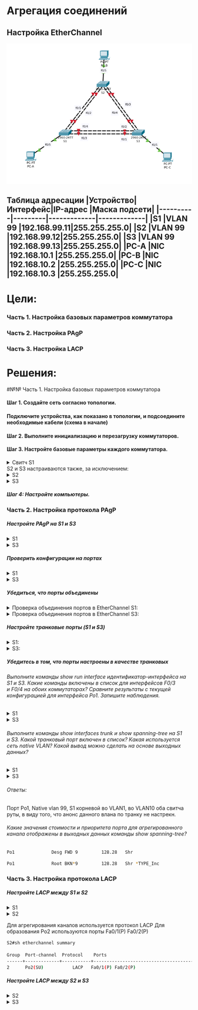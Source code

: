 # Агрегация соединений
## Настройка EtherChannel

![](schema.png)

Таблица адресации
|Устройство|Интерфейс|IP-адрес	   |Маска подсети|
|----------|---------|-------------|-------------|
|S1		   |VLAN 99	 |192.168.99.11|255.255.255.0|
|S2		   |VLAN 99	 |192.168.99.12|255.255.255.0|
|S3		   |VLAN 99	 |192.168.99.13|255.255.255.0|
|PC-A  	   |NIC	     |192.168.10.1 |255.255.255.0|
|PC-B	   |NIC		 |192.168.10.2 |255.255.255.0|
|PC-C	   |NIC	     |192.168.10.3 |255.255.255.0|
--------------------------------------------------

#	Цели:

### Часть 1. Настройка базовых параметров коммутатора
### Часть 2. Настройка PAgP
### Часть 3. Настройка LACP

# Решения:

#№№ Часть 1. Настройка базовых параметров коммутатора
#### Шаг 1. Создайте сеть согласно топологии.
#### Подключите устройства, как показано в топологии, и подсоедините необходимые кабели (схема в начале)
#### Шаг 2. Выполните инициализацию и перезагрузку коммутаторов.
#### Шаг 3. Настройте базовые параметры каждого коммутатора.

<details>
 <summary>Свитч S1</summary>

``` bash
Switch#conf t
Switch(config)#no ip domain-lookup 
Switch(config)#hostname S1
S1(config)#service password-encryption
S1(config)#enable secret class
S1(config)#line console 0
S1(config-line)#password cisco
S1(config-line)#login
S1(config-line)#exec-timeout 5 0
S1(config-line)#logging synchronous
S1(config-line)#exit
S1(config)#line vty 0 4
S1(config-line)#password cisco
S1(config-line)#login
S1(config-line)#exec-timeout 5 0
S1(config-line)#logging synchronous
S1(config-line)#exit
S1(config)#int range f0/1-4,f0/6-24
S1(config-if-range)#shut
S1(config)#no logging console
S1(config)#vtp mode transparent
S1(config)#vlan 99
S1(config-vlan)#name Management
S1(config-vlan)#vlan 10
S1(config-vlan)#name Staff
S1(config-vlan)#exit
S1(config)#int f0/5
S1(config-if)#switchport mode access
S1(config-if)#switchport access vlan 10
S1(config-if)#exit
S1(config)#int vlan 99
S1(config-if)#ip address 192.168.99.11 255.255.255.0
S1(config-if)#exit
S1(config)#exit
S1#copy running-config startup-config
```

</details>
S2 и S3 настраиваются также, за исключением:

<details>
 <summary>S2</summary>

``` bash
Switch(config)#hostname S2
S1(config-if)#ip address 192.168.99.12 255.255.255.0
```
</details>
<details>
 <summary>S3</summary>

``` bash
Switch(config)#hostname S3
S1(config-if)#ip address 192.168.99.13 255.255.255.0
```
</details>

##### Шаг 4: Настройте компьютеры.

### Часть 2. Настройка протокола PAgP
##### Настройте PAgP на S1 и S3

<details>
 <summary>S1</summary>

``` bash
S1#conf t
S1(config)#interface range f0/3-4
S1(config-if-range)#channel-group 1 mode desirable
Creating a port-channel interface Port-channel 1

S1(config-if-range)#no shutdown
```
</details>

<details>
 <summary>S3</summary>

``` bash
S1#conf t
S1(config)#interface range f0/3-4
S1(config-if-range)#channel-group 1 mode auto
Creating a port-channel interface Port-channel 1

S1(config-if-range)#no shutdown
```
</details>

##### Проверить конфигурации на портах

<details>
 <summary>S1</summary>

``` bash
S1#sh run interface f0/3

interface Ethernet0/3
 channel-group 1 mode desirable
end
```

``` bash
S1#sh run interface f0/4

interface Ethernet0/4
 channel-group 1 mode desirable
end
```

``` bash
S1#sh int f0/3 switchport
Administrative Mode: dynamic auto
Operational Mode: static access (member of bundle Po1)
```

``` bash
S1#sh int f0/4 switchport
Administrative Mode: dynamic auto
Operational Mode: static access (member of bundle Po1)

```
</details>

<details>
 <summary>S3</summary>

``` bash
S3#sh run interface f0/3
interface Ethernet0/1
 channel-group 1 mode auto
```

``` bash
S3#sh run interface f0/4
interface Ethernet0/2
 channel-group 1 mode auto
```

``` bash
S3#sh int f0/3 switch
Administrative Mode: dynamic auto
Operational Mode: static access (member of bundle Po1)
```

``` bash
S3#sh int f0/4 switch
Administrative Mode: dynamic auto
Operational Mode: static access (member of bundle Po1)
```
</details>

##### Убедиться, что порты объединены
<details>
 <summary>Проверка объединения портов в EtherChannel S1:</summary>

``` bash
S1#show etherchannel summary

Group  Port-channel  Protocol    Ports
------+-------------+-----------+----------------------------------------------

1      Po1(SU)           PAgP   Fa0/3(P) Fa0/4(P)
```
</details>

<details>
 <summary>Проверка объединения портов в EtherChannel S3:</summary>

``` bash
S3#show etherchannel summary

Group  Port-channel  Protocol    Ports
------+-------------+-----------+----------------------------------------------

1      Po1(SU)           PAgP   Fa0/3(P) Fa0/4(P) 
```
</details>

##### Настройте транковые порты (S1 и S3)

</details>
<details>
 <summary>S1:</summary>
 
``` bash
S1(config)# interface port-channel 1
S1(config-if)# switchport mode trunk
S1(config-if)# switchport trunk native vlan 99
```

</details>

</details>
<details>
 <summary>S3:</summary>
 
``` bash
S1(config)# interface port-channel 1
S1(config-if)# switchport mode trunk
S1(config-if)# switchport trunk native vlan 99
```

</details>

##### Убедитесь в том, что порты настроены в качестве транковых
###### Выполните команды show run interface идентификатор-интерфейса на S1 и S3. Какие команды включены в список для интерфейсов F0/3 и F0/4 на обоих коммутаторах? Сравните результаты с текущей конфигурацией для интерфейса Po1. Запишите наблюдения.
<details>
 <summary>S1</summary>

``` bash
S1# sh run interface Po1

interface Port-channel1
 switchport trunk native vlan 99
end
S1#sh int Po1 switchport
Name: Po1
Switchport: Enabled
Administrative Mode: dynamic auto
Operational Mode: static access
Administrative Trunking Encapsulation: negotiate
Operational Trunking Encapsulation: native
Negotiation of Trunking: On
Access Mode VLAN: 1 (default)
Trunking Native Mode VLAN: 99 (Management)
Administrative Native VLAN tagging: enabled
Voice VLAN: none
Administrative private-vlan host-association: none
Administrative private-vlan mapping: none
Administrative private-vlan trunk native VLAN: none
Administrative private-vlan trunk Native VLAN tagging: enabled
Administrative private-vlan trunk encapsulation: dot1q
Administrative private-vlan trunk normal VLANs: none
Administrative private-vlan trunk associations: none
Administrative private-vlan trunk mappings: none
Operational private-vlan: none
Trunking VLANs Enabled: ALL
Pruning VLANs Enabled: 2-1001
```

</details>

<details>
 <summary>S3</summary>
 
``` bash
S3# sh run interface Po1

interface Port-channel1
 switchport trunk native vlan 99
end
S3#sh int Po1 switchport
Name: Po1
Switchport: Enabled
Administrative Mode: dynamic auto
Operational Mode: static access
Administrative Trunking Encapsulation: negotiate
Operational Trunking Encapsulation: native
Negotiation of Trunking: On
Access Mode VLAN: 1 (default)
Trunking Native Mode VLAN: 99 (Management)
Administrative Native VLAN tagging: enabled
Voice VLAN: none
Administrative private-vlan host-association: none
Administrative private-vlan mapping: none
Administrative private-vlan trunk native VLAN: none
Administrative private-vlan trunk Native VLAN tagging: enabled
Administrative private-vlan trunk encapsulation: dot1q
Administrative private-vlan trunk normal VLANs: none
Administrative private-vlan trunk associations: none
Administrative private-vlan trunk mappings: none
Operational private-vlan: none
Trunking VLANs Enabled: ALL
Pruning VLANs Enabled: 2-1001
```

</details>

###### Выполните команды show interfaces trunk и show spanning-tree на S1 и S3. Какой транковый порт включен в список? Какая используется сеть native VLAN? Какой вывод можно сделать на основе выходных данных?

<details>
 <summary>S1</summary>
 
``` bash
S1#show interfaces trunk 
Port        Mode         Encapsulation  Status        Native vlan
Po1         on           802.1q         trunking      99

Port        Vlans allowed on trunk
Po1         1-1005

Port        Vlans allowed and active in management domain
Po1         1,10,99

Port        Vlans in spanning tree forwarding state and not pruned
Po1         1,10,99

S1#show spanning-tree
VLAN0001
  Spanning tree enabled protocol ieee
  Root ID    Priority    32769
             Address     0001.C772.84E8
             This bridge is the root
             Hello Time  2 sec  Max Age 20 sec  Forward Delay 15 sec

  Bridge ID  Priority    32769  (priority 32768 sys-id-ext 1)
             Address     0001.C772.84E8
             Hello Time  2 sec  Max Age 20 sec  Forward Delay 15 sec
             Aging Time  20

Interface        Role Sts Cost      Prio.Nbr Type
---------------- ---- --- --------- -------- --------------------------------
Po1              Desg FWD 9         128.28   Shr

VLAN0010
  Spanning tree enabled protocol ieee
  Root ID    Priority    32778
             Address     0001.C772.84E8
             This bridge is the root
             Hello Time  2 sec  Max Age 20 sec  Forward Delay 15 sec

  Bridge ID  Priority    32778  (priority 32768 sys-id-ext 10)
             Address     0001.C772.84E8
             Hello Time  2 sec  Max Age 20 sec  Forward Delay 15 sec
             Aging Time  20

Interface        Role Sts Cost      Prio.Nbr Type
---------------- ---- --- --------- -------- --------------------------------
Fa0/5            Desg FWD 19        128.5    P2p
```

</details>

<details>
 <summary>S3</summary>
 
``` bash
S3#show interfaces trunk 
Port        Mode         Encapsulation  Status        Native vlan
Po1         on           802.1q         trunking      99

Port        Vlans allowed on trunk
Po1         1-1005

Port        Vlans allowed and active in management domain
Po1         1,10,99

Port        Vlans in spanning tree forwarding state and not pruned
Po1         none

S3#show spanning-tree 
VLAN0001
  Spanning tree enabled protocol ieee
  Root ID    Priority    32769
             Address     0001.C772.84E8
             Cost        9
             Port        28(Port-channel1)
             Hello Time  2 sec  Max Age 20 sec  Forward Delay 15 sec

  Bridge ID  Priority    32769  (priority 32768 sys-id-ext 1)
             Address     0007.EC51.4628
             Hello Time  2 sec  Max Age 20 sec  Forward Delay 15 sec
             Aging Time  20

Interface        Role Sts Cost      Prio.Nbr Type
---------------- ---- --- --------- -------- --------------------------------
Po1              Root BKN*9         128.28   Shr *TYPE_Inc
Fa0/2            Desg FWD 19        128.2    P2p
Fa0/1            Desg FWD 19        128.1    P2p

VLAN0010
  Spanning tree enabled protocol ieee
  Root ID    Priority    32778
             Address     0007.EC51.4628
             This bridge is the root
             Hello Time  2 sec  Max Age 20 sec  Forward Delay 15 sec

  Bridge ID  Priority    32778  (priority 32768 sys-id-ext 10)
             Address     0007.EC51.4628
             Hello Time  2 sec  Max Age 20 sec  Forward Delay 15 sec
             Aging Time  20

Interface        Role Sts Cost      Prio.Nbr Type
---------------- ---- --- --------- -------- --------------------------------
Fa0/5            Desg FWD 19        128.5    P2p
```

</details>

###### Ответы:
Порт Po1, Native vlan 99, S1 корневой во VLAN1, во VLAN10 оба свитча руты, в виду того, что анонс данного влана по транку не настрекн.


###### Какие значения стоимости и приоритета порта для агрегированного канала отображены в выходных данных команды show spanning-tree?

``` bash
Po1              Desg FWD 9         128.28   Shr
```

``` bash
Po1              Root BKN*9         128.28   Shr *TYPE_Inc
```


### Часть 3. Настройка протокола LACP
##### Настройте LACP между S1 и S2

<details>
 <summary>S1</summary>
 
``` bash
S1(config)# interface range f0/1-2
S1(config-if-range)# switchport mode trunk
S1(config-if-range)# switchport trunk native vlan 99
S1(config-if-range)# channel-group 2 mode active
```

</details>

<details>
 <summary>S2</summary>
 
``` bash
S1(config)# interface range f0/1-2
S1(config-if-range)# switchport mode trunk
S1(config-if-range)# switchport trunk native vlan 99
S1(config-if-range)# channel-group 2 mode active
```

</details>

Для агрегирования каналов используется протокол LACP
Для образования Po2 используются порты Fa0/1(P) Fa0/2(P)

``` bash
S2#sh etherchannel summary

Group  Port-channel  Protocol    Ports
------+-------------+-----------+-----------------------------------------------
2      Po2(SU)           LACP   Fa0/1(P) Fa0/2(P)
```

##### Настройте LACP между S2 и S3

<details>
 <summary>S2</summary>
 
``` bash
S2(config)# interface range f0/3-4
S2(config-if-range)# switchport mode trunk
S2(config-if-range)# switchport trunk native vlan 99
S2(config-if-range)# channel-group 3 mode active
Creating a port-channel interface Port-channel 3
S2(config-if-range)# no shutdown
```

</details>

<details>
 <summary>S3</summary>
 
``` bash
S3(config)# interface range f0/1-2
S3(config-if-range)# switchport mode trunk
S3(config-if-range)# switchport trunk native vlan 99
S3(config-if-range)# channel-group 3 mode passive
Creating a port-channel interface Port-channel 3

S3(config-if-range)# no shutdown

```
</details>